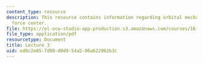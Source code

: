 ```yaml
---
content_type: resource
description: This resource contains information regarding orbital mechanics; single
  force center.
file: https://ol-ocw-studio-app-production.s3.amazonaws.com/courses/16-50-introduction-to-propulsion-systems-spring-2012/ed0c2e057d08d0d954a206a622962b3c_MIT16_50S12_lec3.pdf
file_type: application/pdf
resourcetype: Document
title: Lecture 3
uid: ed0c2e05-7d08-d0d9-54a2-06a622962b3c
---
```

